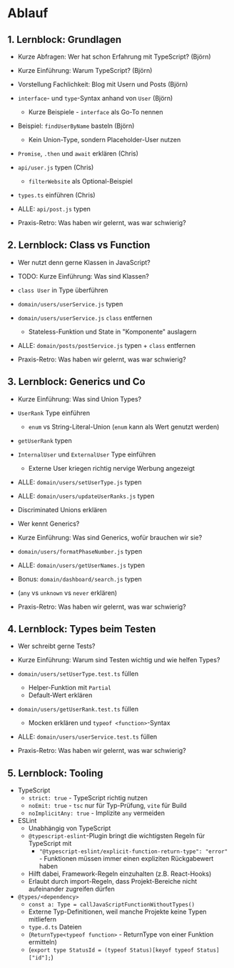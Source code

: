 # Ablauf

## 1. Lernblock: Grundlagen

- Kurze Abfragen: Wer hat schon Erfahrung mit TypeScript? (Björn)
- Kurze Einführung: Warum TypeScript? (Björn)
- Vorstellung Fachlichkeit: Blog mit Usern und Posts (Björn)
- `interface`- und `type`-Syntax anhand von `User` (Björn)
  - Kurze Beispiele - `interface` als Go-To nennen
- Beispiel: `findUserByName` basteln (Björn)
  - Kein Union-Type, sondern Placeholder-User nutzen
- `Promise`, `.then` und `await` erklären (Chris)
- `api/user.js` typen (Chris)
  - `filterWebsite` als Optional-Beispiel
- `types.ts` einführen (Chris)
- ALLE: `api/post.js` typen

- Praxis-Retro: Was haben wir gelernt, was war schwierig?

## 2. Lernblock: Class vs Function

- Wer nutzt denn gerne Klassen in JavaScript?
- TODO: Kurze Einführung: Was sind Klassen?
- `class User` in Type überführen
- `domain/users/userService.js` typen
- `domain/users/userService.js` `class` entfernen
  - Stateless-Funktion und State in "Komponente" auslagern
- ALLE: `domain/posts/postService.js` typen + `class` entfernen

- Praxis-Retro: Was haben wir gelernt, was war schwierig?

## 3. Lernblock: Generics und Co

- Kurze Einführung: Was sind Union Types?
- `UserRank` Type einführen
  - `enum` vs String-Literal-Union (`enum` kann als Wert genutzt werden)
- `getUserRank` typen
- `InternalUser` und `ExternalUser` Type einführen
  - Externe User kriegen richtig nervige Werbung angezeigt
- ALLE: `domain/users/setUserType.js` typen
- ALLE: `domain/users/updateUserRanks.js` typen
- Discriminated Unions erklären

- Wer kennt Generics?
- Kurze Einführung: Was sind Generics, wofür brauchen wir sie?
- `domain/users/formatPhaseNumber.js` typen
- ALLE: `domain/users/getUserNames.js` typen
- Bonus: `domain/dashboard/search.js` typen
- (`any` vs `unknown` vs `never` erklären)

- Praxis-Retro: Was haben wir gelernt, was war schwierig?

## 4. Lernblock: Types beim Testen

- Wer schreibt gerne Tests?
- Kurze Einführung: Warum sind Testen wichtig und wie helfen Types?
- `domain/users/setUserType.test.ts` füllen
  - Helper-Funktion mit `Partial`
  - Default-Wert erklären
- `domain/users/getUserRank.test.ts` füllen
  - Mocken erklären und `typeof <function>`-Syntax
- ALLE: `domain/users/userService.test.ts` füllen

- Praxis-Retro: Was haben wir gelernt, was war schwierig?

## 5. Lernblock: Tooling

- TypeScript
  - `strict: true` - TypeScript richtig nutzen
  - `noEmit: true` - `tsc` nur für Typ-Prüfung, `vite` für Build
  - `noImplicitAny: true` - Implizite `any` vermeiden
- ESLint
  - Unabhängig von TypeScript
  - `@typescript-eslint`-Plugin bringt die wichtigsten Regeln für TypeScript mit
    - `"@typescript-eslint/explicit-function-return-type": "error"` - Funktionen müssen immer einen expliziten Rückgabewert haben
  - Hilft dabei, Framework-Regeln einzuhalten (z.B. React-Hooks)
  - Erlaubt durch import-Regeln, dass Projekt-Bereiche nicht aufeinander zugreifen dürfen
- `@types/<dependency>`
  - `const a: Type = callJavaScriptFunctionWithoutTypes()`
  - Externe Typ-Definitionen, weil manche Projekte keine Typen mitliefern
  - `type.d.ts` Dateien
  - (`ReturnType<typeof function>` - ReturnType von einer Funktion ermitteln)
  - (`export type StatusId = (typeof Status)[keyof typeof Status]["id"];`)
